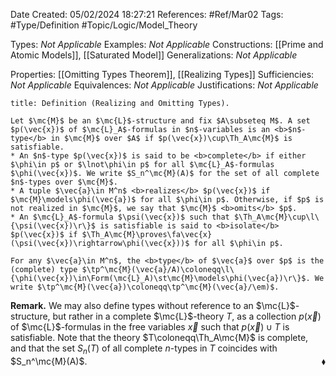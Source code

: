 <div class="topSpace"></div>

Date Created: 05/02/2024 18:27:21
References: #Ref/Mar02
Tags: #Type/Definition #Topic/Logic/Model_Theory

Types: <i>Not Applicable</i>
Examples: <i>Not Applicable</i>
Constructions: [[Prime and Atomic Models]], [[Saturated Model]]
Generalizations: <i>Not Applicable</i>

Properties: [[Omitting Types Theorem]], [[Realizing Types]]
Sufficiencies: <i>Not Applicable</i>
Equivalences: <i>Not Applicable</i>
Justifications: <i>Not Applicable</i>

``` ad-Definition
title: Definition (Realizing and Omitting Types).

Let $\mc{M}$ be an $\mc{L}$-structure and fix $A\subseteq M$. A set $p(\vec{x})$ of $\mc{L}_A$-formulas in $n$-variables is an <b>$n$-type</b> in $\mc{M}$ over $A$ if $p(\vec{x})\cup\Th_A\mc{M}$ is satisfiable.
* An $n$-type $p(\vec{x})$ is said to be <b>complete</b> if either $\phi\in p$ or $\lnot\phi\in p$ for all $\mc{L}_A$-formulas $\phi(\vec{x})$. We write $S_n^\mc{M}(A)$ for the set of all complete $n$-types over $\mc{M}$.
* A tuple $\vec{a}\in M^n$ <b>realizes</b> $p(\vec{x})$ if $\mc{M}\models\phi(\vec{a})$ for all $\phi\in p$. Otherwise, if $p$ is not realized in $\mc{M}$, we say that $\mc{M}$ <b>omits</b> $p$.
* An $\mc{L}_A$-formula $\psi(\vec{x})$ such that $\Th_A\mc{M}\cup\l\{\psi(\vec{x})\r\}$ is satisfiable is said to <b>isolate</b> $p(\vec{x})$ if $\Th_A\mc{M}\proves\fa\vec{x}(\psi(\vec{x})\rightarrow\phi(\vec{x}))$ for all $\phi\in p$.

For any $\vec{a}\in M^n$, the <b>type</b> of $\vec{a}$ over $p$ is the (complete) type $\tp^\mc{M}(\vec{a}/A)\coloneqq\l\{\phi(\vec{x})\in\Form(\mc{L}_A)\st\mc{M}\models\phi(\vec{a})\r\}$. We write $\tp^\mc{M}(\vec{a})\coloneqq\tp^\mc{M}(\vec{a}/\em)$.

```

<b>Remark.</b> We may also define types without reference to an $\mc{L}$-structure, but rather in a complete $\mc{L}$-theory $T$, as a collection $p(\vec{x})$ of $\mc{L}$-formulas in the free variables $\vec{x}$ such that $p(\vec{x})\cup T$ is satisfiable. Note that the theory $T\coloneqq\Th_A\mc{M}$ is complete, and that the set $S_n(T)$ of all complete $n$-types in $T$ coincides with $S_n^\mc{M}(A)$.<span style="float:right;">$\blacklozenge$</span>
